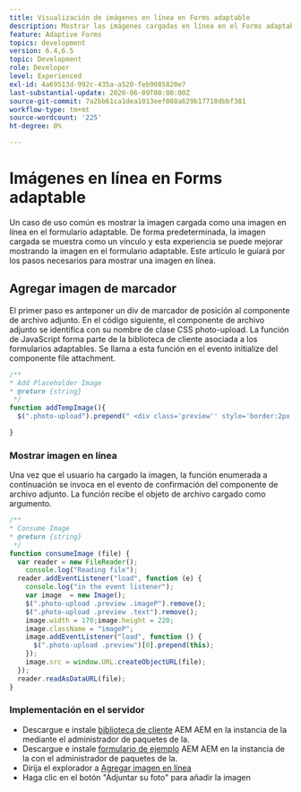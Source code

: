```yaml
---
title: Visualización de imágenes en línea en Forms adaptable
description: Mostrar las imágenes cargadas en línea en el Forms adaptable
feature: Adaptive Forms
topics: development
version: 6.4,6.5
topic: Development
role: Developer
level: Experienced
exl-id: 4a69513d-992c-435a-a520-feb9085820e7
last-substantial-update: 2020-06-09T00:00:00Z
source-git-commit: 7a2bb61ca1dea1013eef088a629b17718dbbf381
workflow-type: tm+mt
source-wordcount: '225'
ht-degree: 0%

---
```


# Imágenes en línea en Forms adaptable

Un caso de uso común es mostrar la imagen cargada como una imagen en línea en el formulario adaptable. De forma predeterminada, la imagen cargada se muestra como un vínculo y esta experiencia se puede mejorar mostrando la imagen en el formulario adaptable. Este artículo le guiará por los pasos necesarios para mostrar una imagen en línea.

## Agregar imagen de marcador

El primer paso es anteponer un div de marcador de posición al componente de archivo adjunto. En el código siguiente, el componente de archivo adjunto se identifica con su nombre de clase CSS photo-upload. La función de JavaScript forma parte de la biblioteca de cliente asociada a los formularios adaptables. Se llama a esta función en el evento initialize del componente file attachment.

```javascript
/**
* Add Placeholder Image
* @return {string} 
 */
function addTempImage(){
  $(".photo-upload").prepend(" <div class='preview'' style='border:2px solid;height:225px;width:175px;text-align:center'><br><br><div class='text'>3.5mm * 4.5mm<br>2Mb max<br>Min 600dpi</div></div><br>");

}
```

### Mostrar imagen en línea

Una vez que el usuario ha cargado la imagen, la función enumerada a continuación se invoca en el evento de confirmación del componente de archivo adjunto. La función recibe el objeto de archivo cargado como argumento.

```javascript
/**
* Consume Image
* @return {string} 
 */
function consumeImage (file) {
  var reader = new FileReader();
    console.log("Reading file");
  reader.addEventListener("load", function (e) {
    console.log("in the event listener");
    var image  = new Image();
    $(".photo-upload .preview .imageP").remove();
    $(".photo-upload .preview .text").remove();
    image.width = 170;image.height = 220;
    image.className = "imageP";
    image.addEventListener("load", function () {
      $(".photo-upload .preview")[0].prepend(this);
    });
    image.src = window.URL.createObjectURL(file);
  });
  reader.readAsDataURL(file); 
}
```

### Implementación en el servidor

* Descargue e instale [biblioteca de cliente](assets/inline-image-client-library.zip) AEM AEM en la instancia de la mediante el administrador de paquetes de la.
* Descargue e instale [formulario de ejemplo](assets/inline-image-af.zip) AEM AEM en la instancia de la con el administrador de paquetes de la.
* Dirija el explorador a [Agregar imagen en línea](http://localhost:4502/content/dam/formsanddocuments/addinlineimage/jcr:content?wcmmode=disabled)
* Haga clic en el botón &quot;Adjuntar su foto&quot; para añadir la imagen
